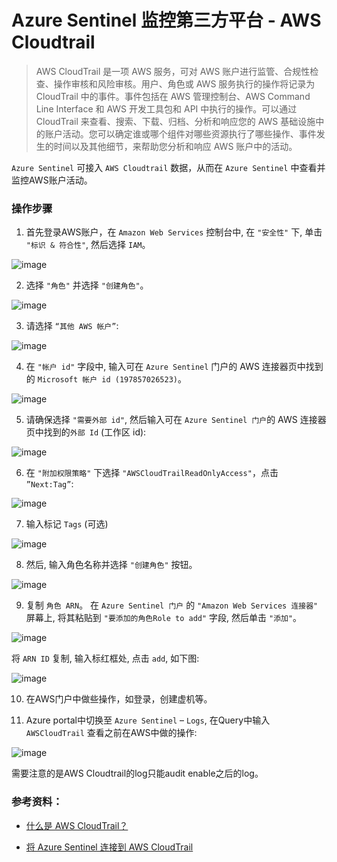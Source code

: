 # Azure Sentinel 监控第三方平台 - AWS Cloudtrail

> AWS CloudTrail 是一项 AWS 服务，可对 AWS 账户进行监管、合规性检查、操作审核和风险审核。用户、角色或 AWS 服务执行的操作将记录为 CloudTrail 中的事件。事件包括在 AWS 管理控制台、AWS Command Line Interface 和 AWS 开发工具包和 API 中执行的操作。可以通过CloudTrail 来查看、搜索、下载、归档、分析和响应您的 AWS 基础设施中的账户活动。您可以确定谁或哪个组件对哪些资源执行了哪些操作、事件发生的时间以及其他细节，来帮助您分析和响应 AWS 账户中的活动。

`Azure Sentinel` 可接入 `AWS Cloudtrail` 数据，从而在 `Azure Sentinel` 中查看并监控AWS账户活动。

### 操作步骤

1. 首先登录AWS账户，在 `Amazon Web Services` 控制台中, 在 `"安全性"` 下, 单击 `"标识 & 符合性"`, 然后选择 `IAM`。

![image](./images/AWSCloudtrail/01.png)

2. 选择 `"角色"` 并选择 `"创建角色"`。

![image](./images/AWSCloudtrail/02.png)

3. 请选择 `“其他 AWS 帐户”`:

![image](./images/AWSCloudtrail/03.png)

4. 在 `"帐户 id"` 字段中, 输入可在 `Azure Sentinel` 门户的 AWS 连接器页中找到的 `Microsoft 帐户 id (197857026523)`。

![image](./images/AWSCloudtrail/04.png)

5. 请确保选择 `"需要外部 id"`, 然后输入可在 `Azure Sentinel 门户`的 AWS 连接器页中找到的`外部 Id` (工作区 id):

![image](./images/AWSCloudtrail/05.png)

6. 在 `"附加权限策略"` 下选择 `"AWSCloudTrailReadOnlyAccess"`，点击 `”Next:Tag”`:
 
![image](./images/AWSCloudtrail/06.png)

7. 输入标记 `Tags` (可选)

![image](./images/AWSCloudtrail/07.png)

8. 然后, 输入角色名称并选择 `"创建角色"` 按钮。
 
![image](./images/AWSCloudtrail/08.png)

9. 复制 `角色 ARN`。 在 `Azure Sentinel 门户` 的 `"Amazon Web Services 连接器"` 屏幕上, 将其粘贴到 `"要添加的角色Role to add"` 字段, 然后单击 `"添加"`。

![image](./images/AWSCloudtrail/09.png)

将 `ARN ID` 复制, 输入标红框处, 点击 `add`, 如下图:

![image](./images/AWSCloudtrail/10.png)

10. 在AWS门户中做些操作，如登录，创建虚机等。

11. Azure portal中切换至 `Azure Sentinel` – `Logs`, 在Query中输入 `AWSCloudTrail` 查看之前在AWS中做的操作:

![image](./images/AWSCloudtrail/11.png)

需要注意的是AWS Cloudtrail的log只能audit enable之后的log。





### 参考资料：
- [什么是 AWS CloudTrail？](https://docs.aws.amazon.com/zh_cn/awscloudtrail/latest/userguide/cloudtrail-user-guide.html)

- [将 Azure Sentinel 连接到 AWS CloudTrail](https://docs.microsoft.com/zh-cn/azure/sentinel/connect-aws)
